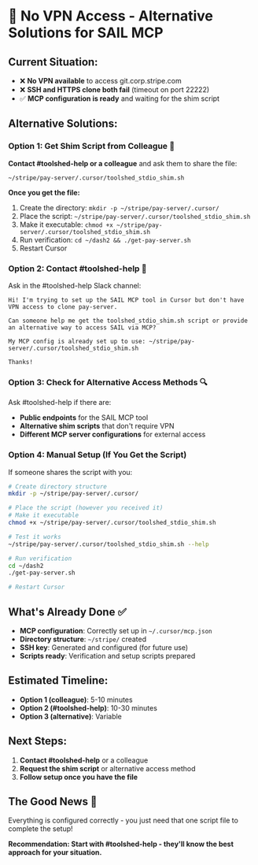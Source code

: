 # 🚨 No VPN Access - Alternative Solutions for SAIL MCP

## Current Situation:
- ❌ **No VPN available** to access git.corp.stripe.com
- ❌ **SSH and HTTPS clone both fail** (timeout on port 22222)
- ✅ **MCP configuration is ready** and waiting for the shim script

## Alternative Solutions:

### Option 1: Get Shim Script from Colleague 👥
**Contact #toolshed-help or a colleague** and ask them to share the file:
```
~/stripe/pay-server/.cursor/toolshed_stdio_shim.sh
```

**Once you get the file:**
1. Create the directory: `mkdir -p ~/stripe/pay-server/.cursor/`
2. Place the script: `~/stripe/pay-server/.cursor/toolshed_stdio_shim.sh`
3. Make it executable: `chmod +x ~/stripe/pay-server/.cursor/toolshed_stdio_shim.sh`
4. Run verification: `cd ~/dash2 && ./get-pay-server.sh`
5. Restart Cursor

### Option 2: Contact #toolshed-help 💬
Ask in the #toolshed-help Slack channel:
```
Hi! I'm trying to set up the SAIL MCP tool in Cursor but don't have VPN access to clone pay-server. 

Can someone help me get the toolshed_stdio_shim.sh script or provide an alternative way to access SAIL via MCP?

My MCP config is already set up to use: ~/stripe/pay-server/.cursor/toolshed_stdio_shim.sh

Thanks!
```

### Option 3: Check for Alternative Access Methods 🔍
Ask #toolshed-help if there are:
- **Public endpoints** for the SAIL MCP tool
- **Alternative shim scripts** that don't require VPN
- **Different MCP server configurations** for external access

### Option 4: Manual Setup (If You Get the Script)
If someone shares the script with you:

```bash
# Create directory structure
mkdir -p ~/stripe/pay-server/.cursor/

# Place the script (however you received it)
# Make it executable
chmod +x ~/stripe/pay-server/.cursor/toolshed_stdio_shim.sh

# Test it works
~/stripe/pay-server/.cursor/toolshed_stdio_shim.sh --help

# Run verification
cd ~/dash2
./get-pay-server.sh

# Restart Cursor
```

## What's Already Done ✅
- **MCP configuration**: Correctly set up in `~/.cursor/mcp.json`
- **Directory structure**: `~/stripe/` created
- **SSH key**: Generated and configured (for future use)
- **Scripts ready**: Verification and setup scripts prepared

## Estimated Timeline:
- **Option 1 (colleague)**: 5-10 minutes
- **Option 2 (#toolshed-help)**: 10-30 minutes  
- **Option 3 (alternative)**: Variable

## Next Steps:
1. **Contact #toolshed-help** or a colleague
2. **Request the shim script** or alternative access method
3. **Follow setup once you have the file**

## The Good News 🎉
Everything is configured correctly - you just need that one script file to complete the setup!

**Recommendation: Start with #toolshed-help - they'll know the best approach for your situation.**

